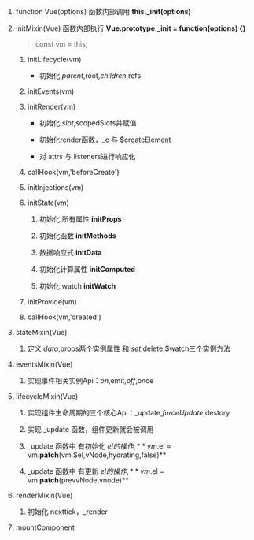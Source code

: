 1. function Vue(options) 函数内部调用 **this._init(options)**

2. initMixin(Vue) 函数内部执行 **Vue.prototype._init = function(options) {}**
    
    > const vm = this;

    1. initLifecycle(vm)

        + 初始化 $parent,$root,$children,$refs

    2. initEvents(vm)

    3. initRender(vm)

        + 初始化 $slot,$scopedSlots并赋值

        + 初始化render函数，_c 与 $createElement

        + 对 attrs 与 listeners进行响应化

    4. callHook(vm,'beforeCreate')

    5. initInjections(vm)

    6. initState(vm)

        1. 初始化 所有属性 **initProps**

        2. 初始化函数 **initMethods**

        3. 数据响应式 **initData**

        4. 初始化计算属性 **initComputed**

        5. 初始化 watch **initWatch**

    7. initProvide(vm)

    8. callHook(vm,'created') 

3. stateMixin(Vue)

    1. 定义 $data,$props两个实例属性 和 $set,$delete,$watch三个实例方法

4. eventsMixin(Vue)

    1. 实现事件相关实例Api：$on,$emit,$off,$once

5. lifecycleMixin(Vue)

    1. 实现组件生命周期的三个核心Api：_update,$forceUpdate,$destory

    2. 实现 _update 函数，组件更新就会被调用

    3. _update 函数中 有初始化 $el 的操作, **vm.$el = vm.__patch__(vm.$el,vNode,hydrating,false)**

    4. _update 函数中 有更新 $el 的操作, **vm.$el = vm.__patch__(prevvNode,vnode)**

6. renderMixin(Vue)

    1. 初始化 nexttick，_render

7. mountComponent
